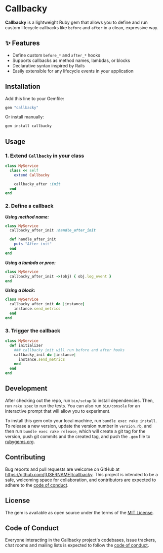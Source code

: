 # Callbacky

**Callbacky** is a lightweight Ruby gem that allows you to define and run custom lifecycle callbacks like `before` and `after` in a clean, expressive way.

## ✨ Features

- Define custom `before_*` and `after_*` hooks
- Supports callbacks as method names, lambdas, or blocks
- Declarative syntax inspired by Rails
- Easily extensible for any lifecycle events in your application

## Installation

Add this line to your Gemfile:

```ruby
gem "callbacky"
```

Or install manually:

```sh
gem install callbacky
```

## Usage

### 1. Extend `Callbacky` in your class
```ruby
class MyService
  class << self
    extend Callbacky

    callbacky_after :init
  end
end
```
### 2. Define a callback

***Using method name:***
```ruby
class MyService
  callbacky_after_init :handle_after_init

  def handle_after_init
    puts "After init"
  end
end
```

***Using a lambda or proc:***
```ruby
class MyService
  callbacky_after_init ->(obj) { obj.log_event }
end
```

***Using a block:***
```ruby
class MyService
  callbacky_after_init do |instance|
    instance.send_metrics
  end
end
```

### 3. Trigger the callback

```ruby
class MyService
  def initializer
    ### callbacky_init will run before and after hooks
    callbacky_init do |instance|
      instance.send_metrics
    end
  end
end
```

## Development

After checking out the repo, run `bin/setup` to install dependencies. Then, run `rake spec` to run the tests. You can also run `bin/console` for an interactive prompt that will allow you to experiment.

To install this gem onto your local machine, run `bundle exec rake install`. To release a new version, update the version number in `version.rb`, and then run `bundle exec rake release`, which will create a git tag for the version, push git commits and the created tag, and push the `.gem` file to [rubygems.org](https://rubygems.org).

## Contributing

Bug reports and pull requests are welcome on GitHub at https://github.com/[USERNAME]/callbacky. This project is intended to be a safe, welcoming space for collaboration, and contributors are expected to adhere to the [code of conduct](https://github.com/[USERNAME]/callbacky/blob/main/CODE_OF_CONDUCT.md).

## License

The gem is available as open source under the terms of the [MIT License](https://opensource.org/licenses/MIT).

## Code of Conduct

Everyone interacting in the Callbacky project's codebases, issue trackers, chat rooms and mailing lists is expected to follow the [code of conduct](https://github.com/[USERNAME]/callbacky/blob/main/CODE_OF_CONDUCT.md).

